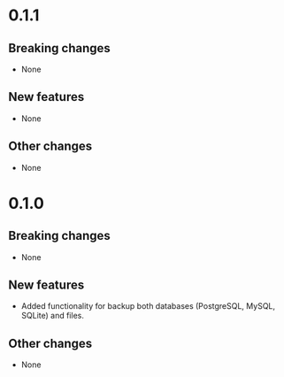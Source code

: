 # 0.1.1

## Breaking changes
- None

## New features
- None

## Other changes
- None

# 0.1.0

## Breaking changes
- None

## New features
- Added functionality for backup both databases (PostgreSQL, MySQL, SQLite) and files.

## Other changes
- None